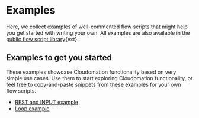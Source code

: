 # Examples

Here, we collect examples of well-commented flow scripts that might help you get started with writing your own. All examples are also available in the [public flow script library](https://github.com/starflows/library){ext}.

## Examples to get you started
These examples showcase Cloudomation functionality based on very simple use cases. Use them to start exploring Cloudomation functionality, or feel free to copy-and-paste snippets from these examples for your own flow scripts.

- [REST and INPUT example](REST+and+INPUT+example)
- [Loop example](Loop+example)
